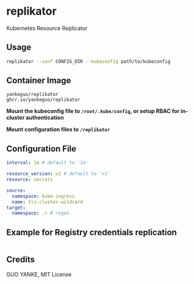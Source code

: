 # replikator

Kubernetes Resource Replicator

## Usage

```bash
replikator --conf CONFIG_DIR --kubeconfig path/to/kubeconfig
```

## Container Image

```
yankeguo/replikator
ghcr.io/yankeguo/replikator
```

**Mount the kubeconfig file to `/root/.kube/config`, or setup RBAC for in-cluster authentication**

**Mount configuration files to `/replikator`**

## Configuration File

```yaml
interval: 1m # default to '1m'

resource_version: v1 # default to 'v1'
resource: secrets

source:
  namespace: kube-ingress
  name: tls-cluster-wildcard
target:
  namespace: .+ # regex
```

## Example for Registry credentials replication

```yaml
```

## Credits

GUO YANKE, MIT License
